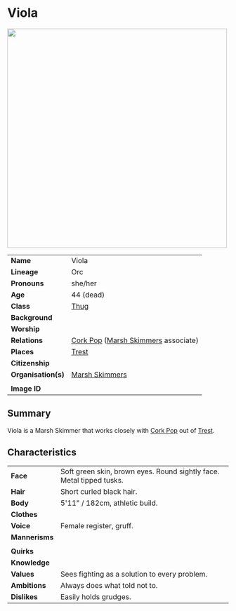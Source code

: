 # Viola

<img src="https://raw.githubusercontent.com/jesskelsall/astarus-images/main/characters/portraits/imageid.png" height="500" />

|||
| --- | --- |
| **Name** | Viola | character.4
| **Lineage** | Orc |
| **Pronouns** | she/her |
| **Age** | 44 (dead) |
| **Class** | [Thug](https://www.dndbeyond.com/monsters/thug) |
| **Background** | |
| **Worship** | |
| **Relations** | [Cork Pop](cork-pop.md) ([Marsh Skimmers](../organisations/criminals/marsh-skimmers.md) associate) |
| **Places** | [Trest](../places/settlements/towns/trest.md) |
| **Citizenship** | |
| **Organisation(s)** | [Marsh Skimmers](../organisations/criminals/marsh-skimmers.md) |
|||
| **Image ID** | |

## Summary

Viola is a Marsh Skimmer that works closely with [Cork Pop](cork-pop.md) out of [Trest](../places/settlements/towns/trest.md).

## Characteristics

| | |
| --- | --- |
| **Face** | Soft green skin, brown eyes. Round sightly face. Metal tipped tusks. | characteristics.2
| **Hair** | Short curled black hair. |
| **Body** | 5'11" / 182cm, athletic build. |
| **Clothes** | |
| **Voice** | Female register, gruff. |
| **Mannerisms** | |
| | |
| **Quirks** | |
| **Knowledge** | |
| **Values** | Sees fighting as a solution to every problem. |
| **Ambitions** | Always does what told not to. |
| **Dislikes** | Easily holds grudges. |
